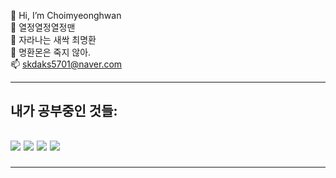  👋 Hi, I’m Choimyeonghwan<br>
 👀 열정열정열정맨<br>
 🌱 자라나는 새싹 최명환<br>
 💞️ 명환몬은 죽지 않아. <br>
 📫 skdaks5701@naver.com<br>
<hr>
<h2>내가 공부중인 것들:<h2><div><img src="https://img.shields.io/badge/Python-3776AB?style=for-the-badge&logo=Python&logoColor=white">
  <img src="https://img.shields.io/badge/HTML5-FF8C00?style=for-the-badge&logo=HTML5&logoColor=white">
  <img src="https://img.shields.io/badge/CSS3-ADFF2F?style=for-the-badge&logo=CSS3&logoColor=white">
  <img src="https://img.shields.io/badge/JavaScript-FFFF33?style=for-the-badge&logo=JavaScript&logoColor=white">
 <hr>
<br>
